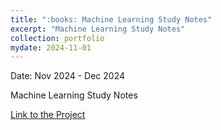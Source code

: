 ```yaml
---
title: ":books: Machine Learning Study Notes"
excerpt: "Machine Learning Study Notes"
collection: portfolio
mydate: 2024-11-01
---
```

Date: Nov 2024 - Dec 2024

Machine Learning Study Notes

[Link to the Project](https://github.com/qingruili/Machine-Learning-Notes)